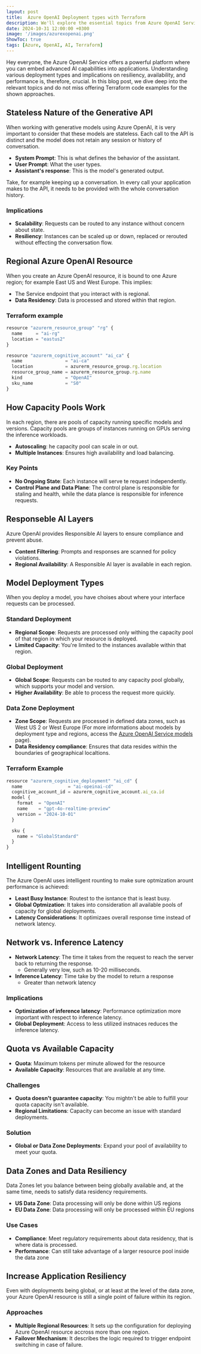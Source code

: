 ```yaml
---
layout: post
title:  Azure OpenAI Deployment types with Terraform
description: We'll explore the essential topics from Azure OpenAI Service and use Terraform code examples to help implement these concepts effectively.
date: 2024-10-31 12:00:00 +0300
image: '/images/azurexopenai.png'
ShowToc: true
tags: [Azure, OpenAI, AI, Terraform]
---
```

Hey everyone, the Azure OpenAI Service offers a powerful platform where you can embed advanced AI capabilities into applications. Understanding various deployment types and implications on resiliency, availability, and performance is, therefore, crucial. In this blog post, we dive deep into the relevant topics and do not miss offering Terraform code examples for the shown approaches.

## Stateless Nature of the Generative API
When working with generative models using Azure OpenAI, it is very important to consider that these models are stateless. Each call to the API is distinct and the model does not retain any session or history of conversation.
* **System Prompt**: This is what defines the behavior of the assistant.
* **User Prompt**: What the user types.
* **Assistant's response**: This is the model's generated output.

Take, for example keeping up a conversation. In every call your application makes to the API, it needs to be provided with the whole conversation history.

### Implications
* **Scalability**: Requests can be routed to any instance without concern about state.
* **Resiliency**: Instances can be scaled up or down, replaced or rerouted without effecting the conversation flow.

## Regional Azure OpenAI Resource
When you create an Azure OpenAI resource, it is bound to one Azure region; for example East US and West Europe. This implies:
* The Service endpoint that you interact with is regional.
* **Data Residency**: Data is processed and stored within that region.

### Terraform example
``` js
resource "azurerm_resource_group" "rg" {
  name     = "ai-rg"
  location = "eastus2"
}

resource "azurerm_cognitive_account" "ai_ca" {
  name                = "ai-ca"
  location            = azurerm_resource_group.rg.location
  resource_group_name = azurerm_resource_group.rg.name
  kind                = "OpenAI"
  sku_name            = "S0"
}

```

## How Capacity Pools Work
In each region, there are pools of capacity running specific models and versions. Capacity pools are groups of instances running on GPUs serving the inference workloads.
* **Autoscaling**: he capacity pool can scale in or out.
* **Multiple Instances**: Ensures high availability and load balancing.

### Key Points
* **No Ongoing State**: Each instance will serve te request independently.
* **Control Plane and Data Plane**: The control plane is responsible for staling and health, while the data plance is responsible for inference requests.

## Responseble AI Layers
Azure OpenAI provides Responsible AI layers to ensure compliance and prevent abuse.
* **Content Filtering**: Prompts and responses are scanned for policy violations.
* **Regional Availability**: A Responsible AI layer is available in each region.

## Model Deployment Types
When you deploy a model, you have choises about where your interface requests can be processed.

### Standard Deployment
* **Regional Scope**: Requests are processed only withing the capacity pool of that region in which your resource is deployed.
* **Limited Capacity**: You're limited to the instances available within that region.

### Global Deployment
* **Global Scope**: Requests can be routed to any capacity pool globally, which supports your model and version.
* **Higher Availability**: Be able to process the request more quickly.

### Data Zone Deployment
* **Zone Scope**: Requests are processed in defined data zones, such as <span class="highlight">West US 2</span> or <span class="highlight">West Europe</span> (For more informations about models by deployment type and regions, access the [Azure OpenAI Service models](https://learn.microsoft.com/en-us/azure/ai-services/openai/concepts/models?tabs=python-secure%2Cglobal-standard%2Cstandard-chat-completions) page).
* **Data Residency compliance**: Ensures that data resides within the boundaries of geographical localtions.

### Terraform Example

``` js
resource "azurerm_cognitive_deployment" "ai_cd" {
  name                 = "ai-opeinai-cd"
  cognitive_account_id = azurerm_cognitive_account.ai_ca.id
  model {
    format  = "OpenAI"
    name    = "gpt-4o-realtime-preview"
    version = "2024-10-01"
  }

  sku {
    name = "GlobalStandard"
  }
}
```

## Intelligent Rounting
The Azure OpenAI uses intelligent rounting to make sure optmization arount performance is achieved:
* **Least Busy Instance**: Routest to the isntance that is least busy.
* **Global Optmization**: It takes into consideration all available pools of capacity for global deployments.
* **Latency Considerations**: It optimizaes overall response time instead of network latency.

## Network vs. Inference Latency
* **Network Latency**: The time it takes from the request to reach the server back to returning the response.
  * Generally very low, such as 10-20 milliseconds.
* **Inference Latency**: Time take by the model to return a response
  * Greater than network latency

### Implications
* **Optimization of inference latency**: Performance optimization more important with respect to inference latency.
* **Global Deployment**: Access to less utilized instnaces reduces the inference latency.

## Quota vs Available Capacity
* **Quota**: Maximum tokens per minute allowed for the resource
* **Available Capacity**: Resources that are available at any time.

### Challenges
* **Quota doesn't guarantee capacity**: You mightn't be able to fulfill your quota capacity isn't available.
* **Regional Limitations**: Capacity can become an issue with standard deployments.

### Solution
* **Global or Data Zone Deployments**: Expand your pool of availability to meet your quota.

## Data Zones and Data Resiliency
Data Zones let you balance between being globally available and, at the same time, needs to satisfy data residency requirements.
* **US Data Zone**: Data processing will only be done within US regions
* **EU Data Zone**: Data processing will only be processed within EU regions
### Use Cases
* **Compliance**: Meet regulatory requirements about data residency, that is where data is processed.
* **Performance**: Can still take advantage of a larger resource pool inside the data zone

## Increase Application Resiliency
Even with deployments being global, or at least at the level of the data zone, your Azure OpenAI resource is still a single point of failure within its region.

### Approaches
* **Multiple Regional Resources**: It sets up the configuration for deploying Azure OpenAI resource accross more than one region.
* **Failover Mechanism**: It describes the logic required to trigger endpoint switching in case of failure.